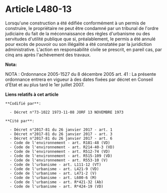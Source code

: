 # Article L480-13

Lorsqu'une construction a été édifiée conformément à un permis de construire, le propriétaire ne peut être condamné par un
tribunal de l'ordre judiciaire du fait de la méconnaissance des règles d'urbanisme ou des servitudes d'utilité publique que
si, préalablement, le permis a été annulé pour excès de pouvoir ou son illégalité a été constatée par la juridiction
administrative. L'action en responsabilité civile se prescrit, en pareil cas, par cinq ans après l'achèvement des travaux.

**Nota:**

NOTA : Ordonnance 2005-1527 du 8 décembre 2005 art. 41 : La présente ordonnance entrera en vigueur à des dates fixées par
décret en Conseil d'Etat et au plus tard le 1er juillet 2007.

**Liens relatifs à cet article**

	**Codifié par**:

	  - Décret n°73-1022 1973-11-08 JORF 13 NOVEMBRE 1973

	**Cité par**:

	  - Décret n°2017-81 du 26 janvier 2017 - art. 1
	  - Décret n°2017-81 du 26 janvier 2017 - art. 3
	  - Décret n°2017-81 du 26 janvier 2017 - art. 6
	  - Code de l'environnement - art. R181-48 (VD)
	  - Code de l'environnement - art. R214-40-3 (VD)
	  - Code de l'environnement - art. R512-74 (VD)
	  - Code de l'environnement - art. R515-109 (VD)
	  - Code de l'environnement - art. R553-10 (V)
	  - Code de l'urbanisme - art. L111-12 (VT)
	  - Code de l'urbanisme - art. L421-9 (VD)
	  - Code de l'urbanisme - art. L471-2 (V)
	  - Code de l'urbanisme - art. L600-6 (M)
	  - Code de l'urbanisme - art. R*421-32 (Ab)
	  - Code de l'urbanisme - art. R*424-19 (VD)
